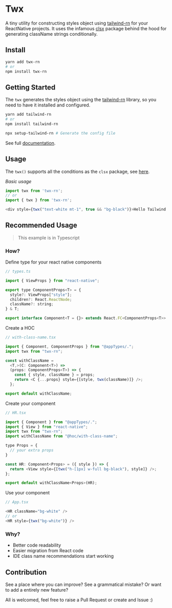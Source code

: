 # Twx

A tiny utility for constructing styles object using [tailwind-rn](https://www.npmjs.com/package/tailwind-rn) for your ReactNative projects. It uses the infamous [clsx](https://github.com/lukeed/clsx) package behind the hood for generating className strings conditionally.

## Install

````bash
yarn add twx-rn
# or
npm install twx-rn
````

## Getting Started

The `twx` generates the styles object using the [tailwind-rn](https://www.npmjs.com/package/tailwind-rn) library, so you need to have it installed and configured.

````bash
yarn add tailwind-rn
# or
npm install tailwind-rn
````

````bash
npx setup-tailwind-rn # Generate the config file
````

See full [documentation](https://www.npmjs.com/package/tailwind-rn).

## Usage

The `twx()` supports all the conditions as the `clsx` package, see [here](https://github.com/lukeed/clsx#usage).

_Basic usage_

````js
import twx from 'twx-rn';
// or
import { twx } from 'twx-rn';

<div style={twx("text-white mt-1", true && "bg-black")}>Hello Tailwind!</div>
````
  
## Recommended Usage

> This example is in Typescript

### How?

Define type for your react native components

```js
// types.ts

import { ViewProps } from "react-native";

export type ComponentProps<T> = {
  style?: ViewProps["style"];
  children?: React.ReactNode;
  className?: string;
} & T;

export interface Component<T = {}> extends React.FC<ComponentProps<T>> {}
```

Create a HOC

````js
// with-class-name.tsx

import { Component, ComponentProps } from "@appTypes/.";
import twx from "twx-rn";

const withClassName =
  <T,>(C: Component<T>) =>
  (props: ComponentProps<T>) => {
    const { style, className } = props;
    return <C {...props} style={[style, twx(className)]} />;
  };

export default withClassName;
````

Create your component

```js
// HR.tsx

import { Component } from "@appTypes/.";
import { View } from "react-native";
import twx from "twx-rn";
import withClassName from "@hoc/with-class-name";

type Props = {
  // your extra props
}

const HR: Component<Props> = ({ style }) => {
  return <View style={[twx("h-[1px] w-full bg-black"), style]} />;
};

export default withClassName<Props>(HR);
```

Use your component

```js
// App.tsx

<HR className="bg-white" />
// or
<HR style={twx("bg-white")} />
```

### Why?

- Better code readability
- Easier migration from React code
- IDE class name recommendations start working

## Contribution

See a place where you can improve? See a grammatical mistake? Or want to add a entirely new feature?  

All is welcomed, feel free to raise a Pull Request or create and Issue :)
